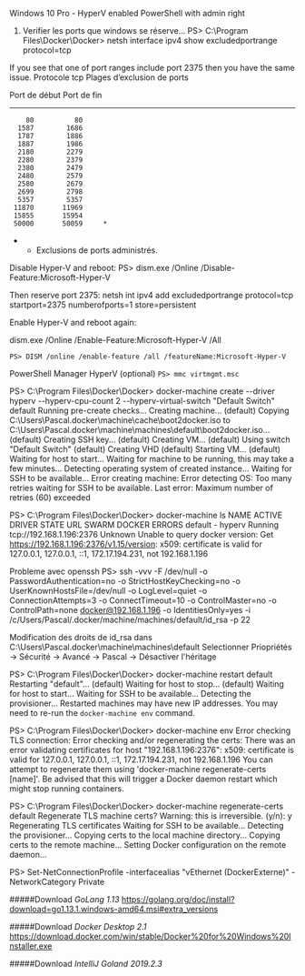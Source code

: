 Windows 10 Pro - HyperV enabled
PowerShell with admin right

1) Verifier les ports que windows se réserve...
PS> C:\Program Files\Docker\Docker> netsh interface ipv4 show excludedportrange protocol=tcp

If you see that one of port ranges include port 2375 then you have the same issue.
Protocole tcp Plages d’exclusion de ports

Port de début    Port de fin
-------------    -----------
        80          80
      1587        1686
      1787        1886
      1887        1986
      2180        2279
      2280        2379
      2380        2479
      2480        2579
      2580        2679
      2699        2798
      5357        5357
     11870       11969
     15855       15954
     50000       50059     *

* - Exclusions de ports administrés.

Disable Hyper-V and reboot:
PS> dism.exe /Online /Disable-Feature:Microsoft-Hyper-V

Then reserve port 2375:
netsh int ipv4 add excludedportrange protocol=tcp startport=2375 numberofports=1 store=persistent

Enable Hyper-V and reboot again:

dism.exe /Online /Enable-Feature:Microsoft-Hyper-V /All

`PS> DISM /online /enable-feature /all /featureName:Microsoft-Hyper-V`

PowerShell Manager HyperV (optional) `PS> mmc virtmgmt.msc`

PS> C:\Program Files\Docker\Docker> docker-machine create --driver hyperv --hyperv-cpu-count 2  --hyperv-virtual-switch "Default Switch" default
Running pre-create checks...
Creating machine...
(default) Copying C:\Users\Pascal\.docker\machine\cache\boot2docker.iso to C:\Users\Pascal\.docker\machine\machines\default\boot2docker.iso...
(default) Creating SSH key...
(default) Creating VM...
(default) Using switch "Default Switch"
(default) Creating VHD
(default) Starting VM...
(default) Waiting for host to start...
Waiting for machine to be running, this may take a few minutes...
Detecting operating system of created instance...
Waiting for SSH to be available...
Error creating machine: Error detecting OS: Too many retries waiting for SSH to be available.  Last error: Maximum number of retries (60) exceeded

PS> C:\Program Files\Docker\Docker> docker-machine ls
NAME      ACTIVE   DRIVER   STATE     URL                        SWARM   DOCKER    ERRORS
default   -        hyperv   Running   tcp://192.168.1.196:2376           Unknown   Unable to query docker version: Get https://192.168.1.196:2376/v1.15/version: x509: certificate is valid for 127.0.0.1, 127.0.0.1, ::1, 172.17.194.231, not 192.168.1.196

Probleme avec openssh
PS> ssh -vvv -F /dev/null -o PasswordAuthentication=no -o StrictHostKeyChecking=no -o UserKnownHostsFile=/dev/null -o LogLevel=quiet -o ConnectionAttempts=3 -o ConnectTimeout=10 -o ControlMaster=no -o ControlPath=none docker@192.168.1.196 -o IdentitiesOnly=yes -i /c/Users/Pascal/.docker/machine/machines/default/id_rsa -p 22

Modification des droits de id_rsa dans C:\Users\Pascal\.docker\machine\machines\default
Selectionner Priopriétés -> Sécurité -> Avancé -> Pascal -> Désactiver l'héritage

PS> C:\Program Files\Docker\Docker> docker-machine restart default
Restarting "default"...
(default) Waiting for host to stop...
(default) Waiting for host to start...
Waiting for SSH to be available...
Detecting the provisioner...
Restarted machines may have new IP addresses. You may need to re-run the `docker-machine env` command.

PS> C:\Program Files\Docker\Docker> docker-machine env
Error checking TLS connection: Error checking and/or regenerating the certs: There was an error validating certificates for host "192.168.1.196:2376": x509: certificate is valid for 127.0.0.1, 127.0.0.1, ::1, 172.17.194.231, not 192.168.1.196
You can attempt to regenerate them using 'docker-machine regenerate-certs [name]'.
Be advised that this will trigger a Docker daemon restart which might stop running containers.

PS> C:\Program Files\Docker\Docker> docker-machine regenerate-certs default
Regenerate TLS machine certs?  Warning: this is irreversible. (y/n): y
Regenerating TLS certificates
Waiting for SSH to be available...
Detecting the provisioner...
Copying certs to the local machine directory...
Copying certs to the remote machine...
Setting Docker configuration on the remote daemon...

PS> Set-NetConnectionProfile -interfacealias "vEthernet (DockerExterne)" -NetworkCategory Private



#####Download _GoLang 1.13_ 
   https://golang.org/doc/install?download=go1.13.1.windows-amd64.msi#extra_versions

#####Download _Docker Desktop 2.1_ 
   https://download.docker.com/win/stable/Docker%20for%20Windows%20Installer.exe

#####Download _IntelliJ Goland 2019.2.3_ 
